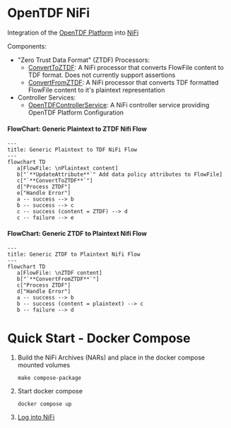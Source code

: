# OpenTDF NiFi
Integration of the [OpenTDF Platform](https://github.com/opentdf/platform) into [NiFi](https://nifi.apache.org/)

Components:
* "Zero Trust Data Format" (ZTDF) Processors: 
  * [ConvertToZTDF](./nifi-tdf-processors/src/main/java/io/opentdf/nifi/ConvertToZTDF.java): A NiFi processor that converts FlowFile content to TDF format. Does not currently support assertions 
  * [ConvertFromZTDF](./nifi-tdf-processors/src/main/java/io/opentdf/nifi/ConvertFromZTDF.java): A NiFi processor that converts TDF formatted FlowFile content to it's plaintext representation
* Controller Services:
  * [OpenTDFControllerService](./nifi-tdf-controller-services-api/src/main/java/io/opentdf/nifi/OpenTDFControllerService.java): A NiFi controller service providing OpenTDF Platform Configuration


#### FlowChart: Generic Plaintext to ZTDF Nifi Flow

```mermaid
---
title: Generic Plaintext to TDF NiFi Flow
---
flowchart TD
   a[FlowFile: \nPlaintext content]
   b["`**UpdateAttribute**`" Add data policy attributes to FlowFile]
   c["`**ConvertToZTDF**`"]
   d["Process ZTDF"]
   e["Handle Error"]
   a -- success --> b
   b -- success --> c
   c -- success (content = ZTDF) --> d
   c -- failure --> e
```

#### FlowChart: Generic ZTDF to Plaintext Nifi Flow
```mermaid
---
title: Generic ZTDF to Plaintext Nifi Flow
---
flowchart TD
   a[FlowFile: \nZTDF content]
   b["`**ConvertFromZTDF**`"]
   c["Process ZTDF"]
   d["Handle Error"]
   a -- success --> b
   b -- success (content = plaintext) --> c
   b -- failure --> d
```

# Quick Start - Docker Compose

1. Build the NiFi Archives (NARs) and place in the docker compose mounted volumes
    ```shell
    make compose-package
    ```
1. Start docker compose
    ```shell
    docker compose up
    ```
1. [Log into NiFi](http://localhost:18080/nifi)
